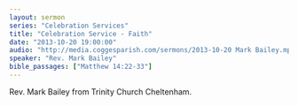 ```yaml
---
layout: sermon
series: "Celebration Services"
title: "Celebration Service - Faith"
date: "2013-10-20 19:00:00"
audio: "http://media.coggesparish.com/sermons/2013-10-20 Mark Bailey.mp3"
speaker: "Rev. Mark Bailey"
bible_passages: ["Matthew 14:22-33"]
---
```


Rev. Mark Bailey from Trinity Church Cheltenham.
